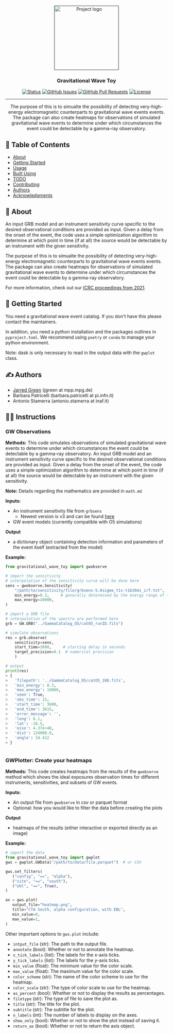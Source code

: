 <p align="center">
  <a href="" rel="noopener">
 <img width=200px height=200px src="https://imgur.com/a/Gxz0zd9" alt="Project logo"></a>
</p>

<h3 align="center">Gravitational Wave Toy</h3>

<div align="center">

[![Status](https://img.shields.io/badge/status-active-success.svg)]()
[![GitHub Issues](https://img.shields.io/github/issues/astrojarred/gravitational_wave_toy.svg)](https://github.com/astrojarred/gravitational_wave_toy/issues)
[![GitHub Pull Requests](https://img.shields.io/github/issues-pr/astrojarred/gravitational_wave_toy.svg)](https://github.com/astrojarred/gravitational_wave_toy/pulls)
[![License](https://img.shields.io/badge/license-MIT-blue.svg)](/LICENSE)

</div>

---

<p align="center"> The purpose of this is to simualte the possibility of detecting very-high-energy electromagnetic counterparts to gravitational wave events events. The package can also create heatmaps for observations of simulated gravitational wave events to determine under which circumstances the event could be detectable by a gamma-ray observatory.
</p>

## 📝 Table of Contents

- [About](#about)
- [Getting Started](#getting_started)
- [Usage](#usage)
- [Built Using](#built_using)
- [TODO](../TODO.md)
- [Contributing](../CONTRIBUTING.md)
- [Authors](#authors)
- [Acknowledgments](#acknowledgement)

## 🧐 About <a name = "about"></a>

An input GRB model and an instrument sensitivity curve specific to the desired observational conditions are provided as input. Given a delay from the onset of the event, the code uses a simple optimization algorithm to determine at which point in time (if at all) the source would be detectable by an instrument with the given sensitivity.

The purpose of this is to simualte the possibility of detecting very-high-energy electromagnetic counterparts to gravitational wave events events. The package can also create heatmaps for observations of simulated gravitational wave events to determine under which circumstances the event could be detectable by a gamma-ray observatory.

For more information, check out our [ICRC proceedings from 2021](https://pos.sissa.it/395/998/pdf).

## 🏁 Getting Started <a name = "getting_started"></a>

You need a gravitational wave event catalog. If you don't have this please contact the maintainers.

In addition, you need a python installation and the packages outlines in `pyproject.toml`. We recommend using `poetry` or `conda` to manage your python environment.

Note: dask is only necessary to read in the output data with the `gwplot` class.

## ✍️ Authors <a name = "authors"></a>

- [Jarred Green](https://github.com/astrojarred) (jgreen at mpp.mpg.de)
- Barbara Patricelli (barbara.patricelli at pi.infn.it)
- Antonio Stamerra (antonio.stamerra at inaf.it)
## 🧑‍🏫 Instructions
### GW Observations
**Methods:**
This code simulates observations of simulated gravitational wave events to determine under which circumstances the event could be detectable by a gamma-ray observatory. An input GRB model and an instrument sensitivity curve specific to the desired observational conditions are provided as input. Given a delay from the onset of the event, the code uses a simple optimization algorithm to determine at which point in time (if at all) the source would be detectable by an instrument with the given sensitivity.


**Note:** Details regarding the mathematics are provided in `math.md`

**Inputs:**
   - An instrument sensitivity file from `grbsens`
     - Newest version is v3 and can be found [here](CTA_sensitivity/grbsens_output_v3_Sep_2022/)
   - GW event models (currently compatible with O5 simulations)

**Output**
   - a dictionary object containing detection information and parameters of the event itself (extracted from the model)

**Example:**
```python
from gravitational_wave_toy import gwobserve

# import the sensitivity
# interpolation of the sensitivity curve will be done here
sens = gwobserve.Sensitivity(
    "/path/to/sensitivity/file/grbsens-5.0sigma_t1s-t16384s_irf.txt",
    min_energy=0.3,     # generally determined by the energy range of the IRFs
    max_energy=10000,
)

# import a GRB file
# interpolation of the spectra are performed here
grb = GW.GRB("../GammaCatalog_O5/cat05_runID.fits")

# simulate observations
res = grb.observe(
    sensitivity=sens, 
    start_time=3600,     # starting delay in seconds
    target_precision=0.1  # numerical precision 
    )

# output
print(res)
> {
>   'filepath': '../GammaCatalog_O5/catO5_100.fits',
>   'min_energy': 0.3,
>   'max_energy': 10000,
>   'seen': True,
>   'obs_time': 15,
>   'start_time': 3600,
>   'end_time': 3615,
>   'error_message': '',
>   'long': 6.1,
>   'lat': -10.5,
>   'eiso': 4.37e+48,
>   'dist': 124000.0,
>   'angle': 34.412
> }



```

### GWPlotter: Create your heatmaps

**Methods:**
This code creates heatmaps from the results of the `gwobserve` method which shows the ideal exposures observation times for different instruments, sensitivities, and subsets of GW events. 

**Inputs:**
   - An output file from `gwobserve` in csv or parquet format
   - Optional: how you would like to filter the data before creating the plots

**Output**
   - heatmaps of the results (either interactive or exported directly as an image)

**Example:**
```python
# import the data
from gravitational_wave_toy import gwplot
gws = gwplot.GWData("/path/to/data/file.parquet")  # or CSV

gws.set_filters(
   ("config", "==", "alpha"),
   ("site", "==", "south"),
   ("ebl", "==", True),
)

ax = gws.plot(
   output_file="heatmap.png",
   title="CTA South, alpha configuration, with EBL",
   min_value=0,
   max_value=1,
)
```

Other important options to `gws.plot` include:
   - `intput_file` (str): The path to the output file.
   - `annotate` (bool): Whether or not to annotate the heatmap.
   - `x_tick_labels` (list): The labels for the x-axis ticks.
   - `y_tick_labels` (list): The labels for the y-axis ticks.
   - `min_value` (float): The minimum value for the color scale.
   - `max_value` (float): The maximum value for the color scale.
   - `color_scheme` (str): The name of the color scheme to use for the heatmap.
   - `color_scale` (str): The type of color scale to use for the heatmap.
   - `as_percent` (bool): Whether or not to display the results as percentages.
   - `filetype` (str): The type of file to save the plot as.
   - `title` (str): The title for the plot.
   - `subtitle` (str): The subtitle for the plot.
   - `n_labels` (int): The number of labels to display on the axes.
   - `show_only` (bool): Whether or not to show the plot instead of saving it.
   - `return_ax` (bool): Whether or not to return the axis object.

